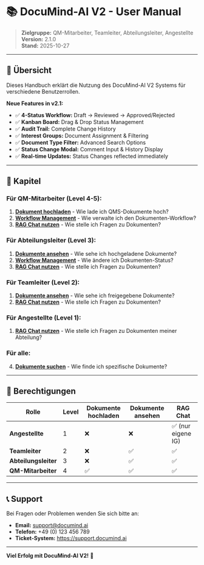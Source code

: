 # 📚 DocuMind-AI V2 - User Manual

> **Zielgruppe:** QM-Mitarbeiter, Teamleiter, Abteilungsleiter, Angestellte  
> **Version:** 2.1.0  
> **Stand:** 2025-10-27

---

## 🎯 Übersicht

Dieses Handbuch erklärt die Nutzung des DocuMind-AI V2 Systems für verschiedene Benutzerrollen.

**Neue Features in v2.1:**
- ✅ **4-Status Workflow:** Draft → Reviewed → Approved/Rejected
- ✅ **Kanban Board:** Drag & Drop Status Management
- ✅ **Audit Trail:** Complete Change History
- ✅ **Interest Groups:** Document Assignment & Filtering
- ✅ **Document Type Filter:** Advanced Search Options
- ✅ **Status Change Modal:** Comment Input & History Display
- ✅ **Real-time Updates:** Status Changes reflected immediately

---

## 📖 Kapitel

### Für QM-Mitarbeiter (Level 4-5):
1. **[Dokument hochladen](01-upload.md)** - Wie lade ich QMS-Dokumente hoch?
2. **[Workflow Management](02-workflow.md)** - Wie verwalte ich den Dokumenten-Workflow?
3. **[RAG Chat nutzen](03-rag-chat.md)** - Wie stelle ich Fragen zu Dokumenten?

### Für Abteilungsleiter (Level 3):
1. **[Dokumente ansehen](01-upload.md)** - Wie sehe ich hochgeladene Dokumente?
2. **[Workflow Management](02-workflow.md)** - Wie ändere ich Dokumenten-Status?
3. **[RAG Chat nutzen](03-rag-chat.md)** - Wie stelle ich Fragen zu Dokumenten?

### Für Teamleiter (Level 2):
1. **[Dokumente ansehen](01-upload.md)** - Wie sehe ich freigegebene Dokumente?
2. **[RAG Chat nutzen](03-rag-chat.md)** - Wie stelle ich Fragen zu Dokumenten?

### Für Angestellte (Level 1):
1. **[RAG Chat nutzen](03-rag-chat.md)** - Wie stelle ich Fragen zu Dokumenten meiner Abteilung?

### Für alle:
4. **[Dokumente suchen](04-search.md)** - Wie finde ich spezifische Dokumente?

---

## 🔐 Berechtigungen

| Rolle | Level | Dokumente hochladen | Dokumente ansehen | RAG Chat |
|-------|-------|---------------------|-------------------|----------|
| **Angestellte** | 1 | ❌ | ❌ | ✅ (nur eigene IG) |
| **Teamleiter** | 2 | ❌ | ✅ | ✅ |
| **Abteilungsleiter** | 3 | ❌ | ✅ | ✅ |
| **QM-Mitarbeiter** | 4 | ✅ | ✅ | ✅ |

---

## 📞 Support

Bei Fragen oder Problemen wenden Sie sich bitte an:
- **Email:** support@documind.ai
- **Telefon:** +49 (0) 123 456 789
- **Ticket-System:** https://support.documind.ai

---

**Viel Erfolg mit DocuMind-AI V2!** 🚀

